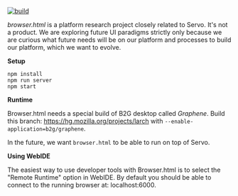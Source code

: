 [![build](https://travis-ci.org/mozilla/browser.html.svg?branch=master)](https://travis-ci.org/mozilla/browser.html)

*browser.html* is a platform research project closely related to Servo. It's not a product.
We are exploring future UI paradigms strictly only because we are curious what future needs
will be on our platform and processes to build our platform, which we want to evolve.

**Setup**

```
npm install
npm run server
npm start
```

**Runtime**

Browser.html needs a special build of B2G desktop called *Graphene*.
Build this branch: https://hg.mozilla.org/projects/larch with
`--enable-application=b2g/graphene`.

In the future, we want `browser.html` to be able to run on top of Servo.

**Using WebIDE**

The easiest way to use developer tools with Browser.html is to select the "Remote Runtime" option in WebIDE.
By default you should be able to connect to the running browser at: localhost:6000.
